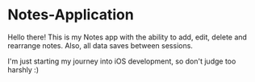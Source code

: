 # Notes-Application

Hello there! This is my Notes app with the ability to add, edit, delete and rearrange notes. Also, all data saves between sessions. 

I'm just starting my journey into iOS development, so don't judge too harshly :)
